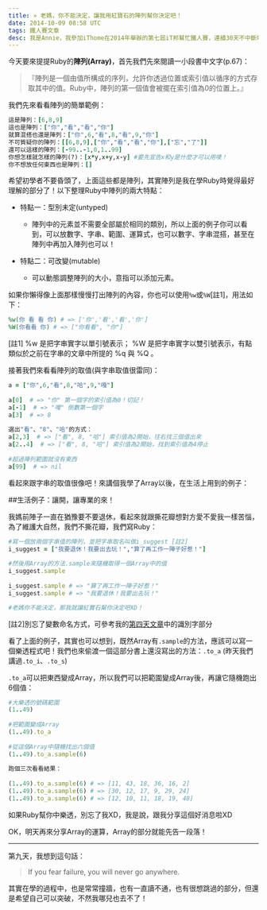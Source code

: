 ```yaml
---
title: » 老媽，你不能決定，讓我用紅寶石的陣列幫你決定吧！
date: 2014-10-09 08:58 UTC
tags: 鐵人賽文章
desc: 我是Annie，我參加iThome在2014年舉辦的第七屆iT邦幫忙鐵人賽，連續30天不中斷地記錄自己學習Ruby的歷程，這一系列30篇文章，推薦給跟我一樣初學Ruby約半年的朋友參考。
---
```


今天要來提提Ruby的**陣列(Array)**，首先我們先來閱讀一小段書中文字(p.67)：

> 『陣列是一個由值所構成的序列，允許你透過位置或索引值以循序的方式存取其中的值。Ruby中，陣列的第一個值會被擺在索引值為0的位置上。』

我們先來看看陣列的簡單範例：

~~~ruby
這是陣列：[6,8,9]  
這也是陣列：["你","看","看","你"]  
就算混搭也還是陣列：["你",6,"看",8,"看",9,"你"]  
不可質疑你的陣列：[[6,8,9],["你","看","看","你"],["忘","了"]]  
還可以這樣的陣列：[-99..-1,0,1..99]  
你想怎樣就怎樣的陣列(?)：[x*y,x+y,x-y] #要先宣告x和y是什麼才可以用噢！  
你不想放任何東西也是陣列：[]  
~~~

希望初學者不要昏頭了，上面這些都是陣列，其實陣列是我在學Ruby時覺得最好理解的部分了！以下整理Ruby中陣列的兩大特點：

- 特點一：型別未定(untyped)
  - 陣列中的元素並不需要全部屬於相同的類別，所以上面的例子你可以看到，可以放數字、字串、範圍、運算式，也可以數字、字串混搭，甚至在陣列中再加入陣列也可以！

- 特點二：可改變(mutable)
  - 可以動態調整陣列的大小，意指可以添加元素。

如果你懶得像上面那樣慢慢打出陣列的內容，你也可以使用`%w`或`%W`[註1]，用法如下：

~~~ruby
%w(你 看 看 你) # => ['你','看','看','你']  
%W(你看看 你) # => ["你看看", "你"]  
~~~

[註1] %w 是把字串實字以單引號表示； %W 是把字串實字以雙引號表示，有點類似於之前在字串的文章中所提的 %q 與 %Q 。

接著我們來看看陣列的取值(與字串取值很雷同)：

~~~ruby
a = ["你",6,"看",8,"哈",9,"嘎"]  
  
a[0]  # => "你" 第一個字的索引值為0！切記！  
a[-1]  # => "嘎" 倒數第一個字  
a[3]  # => 8  
  
選出"看"、"8"、"哈"的方式：  
a[2,3]  # => ["看", 8, "哈"] 索引值為2開始，往右找三個值出來  
a[2..4]  # => ["看", 8, "哈"] 索引值為2開始，找到索引值為4停止  
  
#超過陣列範圍就沒有東西  
a[99]  # => nil  
~~~

看起來跟字串的取值很像吧！來講個我學了Array以後，在生活上用到的例子：

##生活例子：讓開，讓專業的來！

我媽前陣子一直在猶豫要不要退休，看起來就跟撕花瓣想對方愛不愛我一樣苦惱，為了維護大自然，我們不撕花瓣，我們寫Ruby：

~~~ruby
#寫一個放兩個字串值的陣列，並把字串取名叫做i_suggest [註2]  
i_suggest = ["我要退休！我要出去玩！","算了再工作一陣子好惹！"]  
  
#然後用Array的方法.sample來隨機取得一個Array中的值  
i_suggest.sample  
  
i_suggest.sample # => "算了再工作一陣子好惹！"  
i_suggest.sample # => "我要退休！我要出去玩！"  

#老媽你不能決定，那我就讓紅寶石幫你決定吧XD！  
~~~

[註2]別忘了變數命名方式，可參考我的[第四天文章](/2014/10/04/ruby-girl-4-ruby-intro/)中的識別字部分

看了上面的例子，其實也可以想到，既然Array有`.sample`的方法，應該可以寫一個樂透程式吧！我們也來偷渡一個這部分書上還沒寫出的方法：`.to_a`
(昨天我們講過`.to_i`、`.to_s`)

`.to_a`可以把東西變成Array，所以我們可以把範圍變成Array後，再讓它隨機跑出6個值：

~~~ruby
#大樂透的號碼範圍  
(1..49)  
  
#把範圍變成Array  
(1..49).to_a  
  
#從這個Array中隨機找出六個值  
(1..49).to_a.sample(6)  
  
跑個三次看看結果：  
  
(1..49).to_a.sample(6) # => [11, 43, 18, 36, 16, 2]  
(1..49).to_a.sample(6) # => [30, 12, 17, 9, 29, 24]  
(1..49).to_a.sample(6) # => [12, 10, 11, 18, 19, 40]  
~~~

如果Ruby幫你中樂透，別忘了我XD，我是說，跟我分享這個好消息啦XD

OK，明天再來分享Array的運算，Array的部分就能先告一段落！

---

第九天，我想到這句話：

> If you fear failure, you will never go anywhere.

其實在學的過程中，也是常常撞牆，也有一直讀不通，也有很想跳過的部分，但還是希望自己可以突破，不然我哪兒也去不了！
